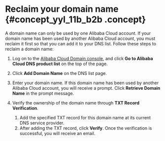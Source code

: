 # Reclaim your domain name {#concept_yyl_11b_b2b .concept}

A domain name can only be used by one Alibaba Cloud account. If your domain name has been used by another Alibaba Cloud account, you must reclaim it first so that you can add it to your DNS list. Follow these steps to reclaim a domain name:

1.  Log on to the [Alibaba Cloud Domain console](https://partners-intl.console.aliyun.com/#/domain), and click **Go to Alibaba Cloud DNS product list** on the top of the page.
2.  Click **Add Domain Name** on the DNS list page.
3.  Enter your domain name. If this domain name has been used by another Alibaba Cloud account, you will receive a prompt. Click **Retrieve Domain Name** in the prompt message.
4.  Verify the ownership of the domain name through **TXT Record Verification**.

    1.  Add the specified TXT record for this domain name at its current DNS service provider.
    2.  After adding the TXT record, click **Verify**.
    Once the verification is successful, you will receive an email.


